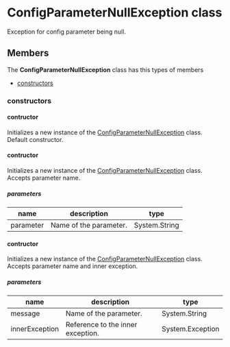 
# ConfigParameterNullException class

Exception for config parameter being null.

## Members

The **ConfigParameterNullException** class has this types of members

* [constructors](#constructors)

### constructors

#### contructor

Initializes a new instance of the [ConfigParameterNullException](Microsoft_Toolkit_Uwp_Services_Exceptions_ConfigParameterNullException.md) class.            Default constructor.

#### contructor

Initializes a new instance of the [ConfigParameterNullException](Microsoft_Toolkit_Uwp_Services_Exceptions_ConfigParameterNullException.md) class.            Accepts parameter name.

##### parameters



| name | description | type |
| --- | --- | --- |
| parameter | Name of the parameter. | System.String |

#### contructor

Initializes a new instance of the [ConfigParameterNullException](Microsoft_Toolkit_Uwp_Services_Exceptions_ConfigParameterNullException.md) class.            Accepts parameter name and inner exception.

##### parameters



| name | description | type |
| --- | --- | --- |
| message | Name of the parameter. | System.String |
| innerException | Reference to the inner exception. | System.Exception |
